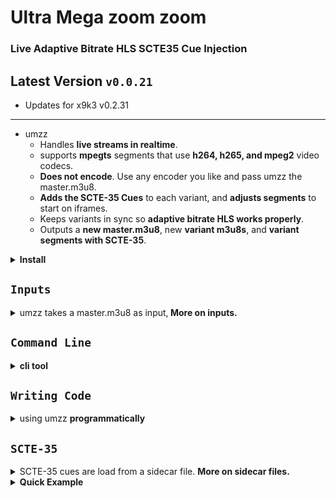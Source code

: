 # Ultra Mega zoom zoom

### Live Adaptive Bitrate HLS SCTE35 Cue Injection 
## Latest Version `v0.0.21`
* Updates for x9k3 v0.2.31
---
* umzz
     * Handles __live streams in realtime__.
     * supports __mpegts__ segments that use __h264, h265, and mpeg2__ video codecs.
     * __Does not encode__. Use any encoder you like and pass umzz the master.m3u8.
     * __Adds the SCTE-35 Cues__ to each variant, and __adjusts segments__ to start on iframes.
     * Keeps variants in sync so __adaptive bitrate HLS works properly__.
     * Outputs a __new master.m3u8__, new __variant m3u8s__, and __variant segments with SCTE-35__.




<details><summary><b>Install</b></summary>
    
```lua
    python3 -mpip install umzz
```
 * and / or 

```lua
    pypy3 -mpip install umzz
```
    
</details>    


## `Inputs`

<details> <summary> umzz takes a master.m3u8 as input,<B> More on inputs.</B> </summary>

##### Don't use a master.m3u8 over a network, 
<br>it will have problems. You're trying to download 
<br>and parse all the renditions at the same time. 
<br> Instead use ffmpeg to pull one rendition off the network
<br>and use it to  create a new local master.m3u8.
<br> This is the faster way to do it

* something like
  
```smalltalk
ffmpeg  -re -copyts    
-i https://example.com/rendition4.m3u8  \ 
-g 30 -r 30 -flags +cgop \         
-c:v libx264 -preset faster \       
-b:v:0 2500k -b:v:1 256k  \          
-filter:v:0 scale=1920:1080 -filter:v:1 scale=512:288 \
-c:a aac -b:a 64k \                          
-map 0:v -map 0:a -map 0:v -map 0:a  \ 
-f hls -var_stream_map "v:0,a:0 v:1,a:1" \
-master_pl_name master.m3u8   \
fu3/mo_%v.m3u8  
```

* While ffmpeg is working, wait a few seconds and then startup umzz.
  ```lua
  umzz -i fu3/master.m3u8 -s my_sidecar.txt -l
  ```
* and you'll be good to go.



</details>  


## `Command Line`    


<details><summary><b>cli tool</b></summary>

```smalltalk
usage: umzz [-h] [-i INPUT] [-c] [-d] [-l] [-n] [-o OUTPUT_DIR] [-p] [-r]
            [-s SIDECAR_FILE] [-S] [-t TIME] [-T HLS_TAG] [-w WINDOW_SIZE]
            [-v]

optional arguments:
  -h, --help            show this help message and exit

  -i INPUT, --input INPUT
                        Input source, like /home/a/vid.ts or
                        udp://@235.35.3.5:3535 or https://futzu.com/xaa.ts or
                        https://example.com/not_a_master.m3u8 [default: stdin]

  -c, --continue_m3u8   Resume writing index.m3u8 [default:False]

  -d, --delete          delete segments (enables --live) [default:False]

  -l, --live            Flag for a live event (enables sliding window m3u8)
                        [default:False]

  -n, --no_discontinuity
                        Flag to disable adding #EXT-X-DISCONTINUITY tags at
                        splice points [default:False]

  -o OUTPUT_DIR, --output_dir OUTPUT_DIR
                        Directory for segments and index.m3u8 (created if
                        needed) [default:'.']

  -p, --program_date_time
                        Flag to add Program Date Time tags to index.m3u8 (
                        enables --live) [default:False]

  -r, --replay          Flag for replay aka looping (enables --live,--delete)
                        [default:False]

  -s SIDECAR_FILE, --sidecar_file SIDECAR_FILE
                        Sidecar file of SCTE-35 (pts,cue) pairs.[default:None]

  -S, --shulga          Flag to enable Shulga iframe detection mode
                        [default:False]

  -t TIME, --time TIME  Segment time in seconds [default:2]

  -T HLS_TAG, --hls_tag HLS_TAG
                        x_scte35, x_cue, x_daterange, or x_splicepoint
                        [default:x_cue]

  -w WINDOW_SIZE, --window_size WINDOW_SIZE
                        sliding window size (enables --live) [default:5]

  -v, --version         Show version
```


</details>


## `Writing Code`
<details> <summary>using umzz <B>programmatically</B>


</summary>



```py3
    from umzz import do, argue

    args =argue()

    args.input = "/home/a/slow/master.m3u8"
    args.live = True
    args.replay = True
    args.sidecar_file="sidecar.txt"
    args.output_dir = "out-stuff"

    do(args)
```

* set any command line options programmatically with args.
* the vars in args correspond to the long_names of the cli tool.
* the vars in args can be access via dot notation
* these are the defaults returned from argue() .

|  vars in args    |  default value |
|------------------|----------------|
| input            |sys.stdin.buffer|
| continue_m3u8    |   False        |
| delete           |   False        |
| live             |   False        |
| no_discontinuity |   False        |
| output_dir       |    '.'         |
| program_date_time|   False        |
| replay           |   False        |
| sidecar_file     |   None         |
| shulga           |   False        |
| time             |     2          |
| hls_tags         |  'x_cue'       |
| window_size      |     5          |
   


</details>

## `SCTE-35`


<details> <summary>SCTE-35 cues are load from a sidecar file. <b>More on sidecar files.<b> </summary>


Sidecar Cues will be handled the same as SCTE35 cues from a video stream.   
line format for text file  `insert_pts, cue`
       
pts is the insert time for the cue, A four second preroll is standard. 
cue can be base64,hex, int, or bytes
     
```smalltalk
      a@debian:~/umzz$ cat sidecar.txt
  
      38103.868589, /DAxAAAAAAAAAP/wFAUAAABdf+/+zHRtOn4Ae6DOAAAAAAAMAQpDVUVJsZ8xMjEqLYemJQ== 
      38199.918911, /DAsAAAAAAAAAP/wDwUAAABef0/+zPACTQAAAAAADAEKQ1VFSbGfMTIxIxGolm0= 

 

  umzz -i  noscte35-master.m3u8  -s sidecar.txt
```

 
    
</details>

    
<details><summary> Quick Example </summary>
    
 
* if you have a master.m3u8 like 

```js
a@debian:~/umzz$ cat ~/stuff/master.m3u8
#EXTM3U
#EXT-X-VERSION:6
#EXT-X-STREAM-INF:BANDWIDTH=83222,RESOLUTION=864x486,CODECS="avc1.42c01f,mp4a.40.2"
stream_0.m3u8

#EXT-X-STREAM-INF:BANDWIDTH=83222,RESOLUTION=1280x720,CODECS="avc1.42c01f,mp4a.40.2"
stream_1.m3u8

#EXT-X-STREAM-INF:BANDWIDTH=83222,RESOLUTION=640x360,CODECS="avc1.42c01e,mp4a.40.2"
stream_2.m3u8
```

* and you want to add a splice insert  at PTS 13140.123456, create a sidecar file and add the following line.
```js 
a@debian:~/umzz$ cat sidecar.txt
13140.123456,/DAhAAAAAAAAAP/wEAUAAAAJf78A/gASZvAACQAAAACokv3z
```
* then run this. 
```js

a@debian:~/umzz$ umzz -i ~/stuff/master.m3u8 -s sidecar.txt -o fu
```
* in the base dir fu is the new HLS with SCTE-35 
```js
a@debian:~/umzz$ ls -ald fu/* fu/*/index.m3u8
drwxr-xr-x 1 a a 1816 Apr  9 06:07 fu/0
-rw-r--r-- 1 a a 3171 Apr  9 06:07 fu/0/index.m3u8
drwxr-xr-x 1 a a 1816 Apr  9 06:07 fu/1
-rw-r--r-- 1 a a 3171 Apr  9 06:07 fu/1/index.m3u8
drwxr-xr-x 1 a a 1816 Apr  9 06:07 fu/2
-rw-r--r-- 1 a a 3171 Apr  9 06:07 fu/2/index.m3u8
-rw-r--r-- 1 a a  320 Apr  9 06:07 fu/master.m3u8
```
    
</details>    
